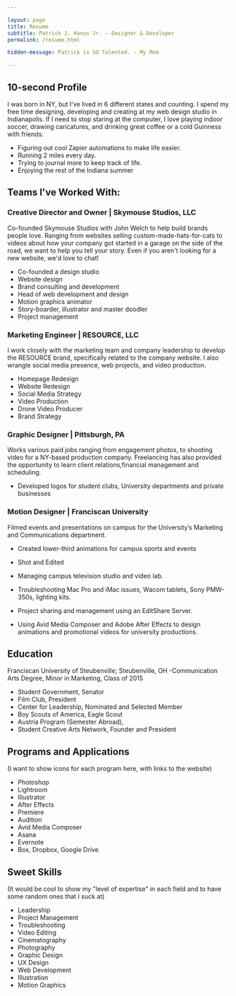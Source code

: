 ```yaml
---

layout: page
title: Resume
subtitle: Patrick J. Hanus Jr. — Designer & Developer
permalink: /resume.html

hidden-message: Patrick is SO Talented. - My Mom

---
```


## 10-second Profile
I was born in NY, but I've lived in 6 different states and counting. I spend my free time designing, developing and creating at my web design studio in Indianapolis. If I need to stop staring at the computer, I love playing indoor soccer, drawing caricatures, and drinking great coffee or a cold Guinness with friends.

- Figuring out cool Zapier automations to make life easier. 
- Running 2 miles every day. 
- Trying to journal more to keep track of life.
- Enjoying the rest of the Indiana summer

## Teams I've Worked With:

### Creative Director and Owner | Skymouse Studios, LLC
Co-founded Skymouse Studios with John Welch to help build brands people love. Ranging from websites selling custom-made-hats-for-cats to videos about how your company got started in a garage on the side of the road, we want to help you tell your story. Even if you aren't looking for a new website, we'd love to chat!

- Co-founded a design studio
- Website design
- Brand consulting and development
- Head of web development and design
- Motion graphics animator
- Story-boarder, illustrator and master doodler
- Project management

### Marketing Engineer | RESOURCE, LLC
I work closely with the marketing team and company leadership to develop the RESOURCE brand, specifically related to the company website. I also wrangle social media presence, web projects, and video production.

- Homepage Redesign
- Website Redesign
- Social Media Strategy
- Video Production
- Drone Video Producer
- Brand Strategy

### Graphic Designer | Pittsburgh, PA 

Works various paid jobs ranging from engagement photos, to shooting video for a NY-based production company. Freelancing has also provided the opportunity to learn client relations,financial management and scheduling.

- Developed logos for student clubs, University departments and private businesses


### Motion Designer | Franciscan University

Filmed events and presentations on campus for the University’s Marketing and Communications department.

- Created lower-third animations for campus sports and events
- Shot and Edited

- Managing campus television studio and video lab. 
- Troubleshooting Mac Pro and iMac issues, Wacom tablets, Sony PMW-350s, lighting kits.
- Project sharing and management using an EditShare Server.
- Using Avid Media Composer and Adobe After Effects to design animations and promotional videos for university productions.

## Education

Franciscan University of Steubenville; Steubenville, OH -Communication Arts Degree, Minor in Marketing, Class of 2015 

- Student Government, Senator
- Film Club, President
- Center for Leadership, Nominated and Selected Member 
- Boy Scouts of America, Eagle Scout
- Austria Program (Semester Abroad),
- Student Creative Arts Network, Founder and President

## Programs and Applications
(I want to show icons for each program here, with links to the website)

- Photoshop 
- Lightroom
- Illustrator
- After Effects
- Premiere
- Audition
- Avid Media Composer
- Asana
- Evernote
- Box, Dropbox, Google Drive

## Sweet Skills
(It would be cool to show my "level of expertise" in each field and to have some random ones that I suck at)
- Leadership
- Project Management
- Troubleshooting
- Video Editing
- Cinematography
- Photography
- Graphic Design
- UX Design
- Web Development
- Illustration
- Motion Graphics

